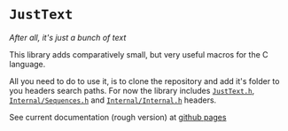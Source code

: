 # ``JustText``
*After all, it's just a bunch of text*

This library adds comparatively small, but very useful macros for the C language.   

All you need to do to use it, is to clone the repository and add it's folder to you headers search paths. 
For now the library includes [`JustText.h`](JustText.h), [`Internal/Sequences.h`](Internal/Sequences.h) 
and [`Internal/Internal.h`](Internal/Internal.h) headers.

See current documentation (rough version) at [github pages](https://artem-goldenberg.github.io/documentation/justtext/)
